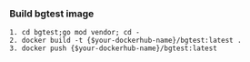 ### Build bgtest image
```
1. cd bgtest;go mod vendor; cd -
2. docker build -t {$your-dockerhub-name}/bgtest:latest .
3. docker push {$your-dockerhub-name}/bgtest:latest
```